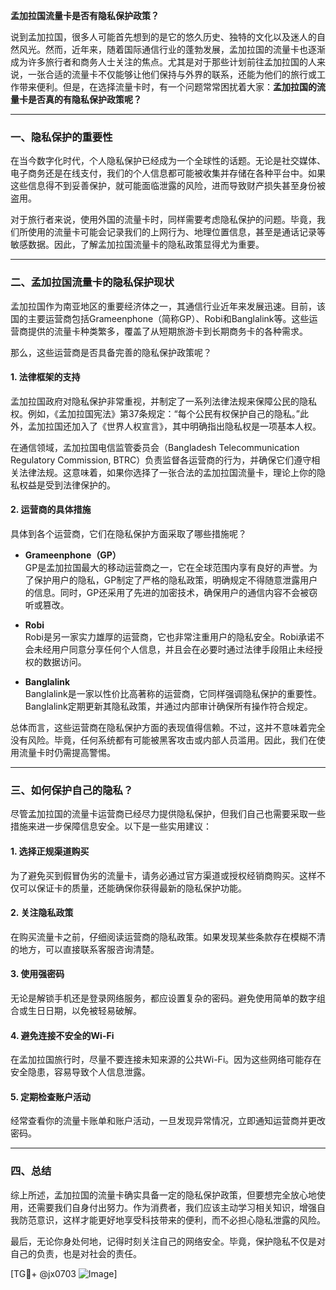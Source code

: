**孟加拉国流量卡是否有隐私保护政策？**

说到孟加拉国，很多人可能首先想到的是它的悠久历史、独特的文化以及迷人的自然风光。然而，近年来，随着国际通信行业的蓬勃发展，孟加拉国的流量卡也逐渐成为许多旅行者和商务人士关注的焦点。尤其是对于那些计划前往孟加拉国的人来说，一张合适的流量卡不仅能够让他们保持与外界的联系，还能为他们的旅行或工作带来便利。但是，在选择流量卡时，有一个问题常常困扰着大家：**孟加拉国的流量卡是否真的有隐私保护政策呢？**

---

### **一、隐私保护的重要性**

在当今数字化时代，个人隐私保护已经成为一个全球性的话题。无论是社交媒体、电子商务还是在线支付，我们的个人信息都可能被收集并存储在各种平台中。如果这些信息得不到妥善保护，就可能面临泄露的风险，进而导致财产损失甚至身份被盗用。

对于旅行者来说，使用外国的流量卡时，同样需要考虑隐私保护的问题。毕竟，我们所使用的流量卡可能会记录我们的上网行为、地理位置信息，甚至是通话记录等敏感数据。因此，了解孟加拉国流量卡的隐私政策显得尤为重要。

---

### **二、孟加拉国流量卡的隐私保护现状**

孟加拉国作为南亚地区的重要经济体之一，其通信行业近年来发展迅速。目前，该国的主要运营商包括Grameenphone（简称GP）、Robi和Banglalink等。这些运营商提供的流量卡种类繁多，覆盖了从短期旅游卡到长期商务卡的各种需求。

那么，这些运营商是否具备完善的隐私保护政策呢？

#### **1. 法律框架的支持**
孟加拉国政府对隐私保护非常重视，并制定了一系列法律法规来保障公民的隐私权。例如，《孟加拉国宪法》第37条规定：“每个公民有权保护自己的隐私。”此外，孟加拉国还加入了《世界人权宣言》，其中明确指出隐私权是一项基本人权。

在通信领域，孟加拉国电信监管委员会（Bangladesh Telecommunication Regulatory Commission, BTRC）负责监督各运营商的行为，并确保它们遵守相关法律法规。这意味着，如果你选择了一张合法的孟加拉国流量卡，理论上你的隐私权益是受到法律保护的。

#### **2. 运营商的具体措施**
具体到各个运营商，它们在隐私保护方面采取了哪些措施呢？

- **Grameenphone（GP）**  
  GP是孟加拉国最大的移动运营商之一，它在全球范围内享有良好的声誉。为了保护用户的隐私，GP制定了严格的隐私政策，明确规定不得随意泄露用户的信息。同时，GP还采用了先进的加密技术，确保用户的通信内容不会被窃听或篡改。

- **Robi**  
  Robi是另一家实力雄厚的运营商，它也非常注重用户的隐私安全。Robi承诺不会未经用户同意分享任何个人信息，并且会在必要时通过法律手段阻止未经授权的数据访问。

- **Banglalink**  
  Banglalink是一家以性价比高著称的运营商，它同样强调隐私保护的重要性。Banglalink定期更新其隐私政策，并通过内部审计确保所有操作符合规定。

总体而言，这些运营商在隐私保护方面的表现值得信赖。不过，这并不意味着完全没有风险。毕竟，任何系统都有可能被黑客攻击或内部人员滥用。因此，我们在使用流量卡时仍需提高警惕。

---

### **三、如何保护自己的隐私？**

尽管孟加拉国的流量卡运营商已经尽力提供隐私保护，但我们自己也需要采取一些措施来进一步保障信息安全。以下是一些实用建议：

#### **1. 选择正规渠道购买**
为了避免买到假冒伪劣的流量卡，请务必通过官方渠道或授权经销商购买。这样不仅可以保证卡的质量，还能确保你获得最新的隐私保护功能。

#### **2. 关注隐私政策**
在购买流量卡之前，仔细阅读运营商的隐私政策。如果发现某些条款存在模糊不清的地方，可以直接联系客服咨询清楚。

#### **3. 使用强密码**
无论是解锁手机还是登录网络服务，都应设置复杂的密码。避免使用简单的数字组合或生日日期，以免被轻易破解。

#### **4. 避免连接不安全的Wi-Fi**
在孟加拉国旅行时，尽量不要连接未知来源的公共Wi-Fi。因为这些网络可能存在安全隐患，容易导致个人信息泄露。

#### **5. 定期检查账户活动**
经常查看你的流量卡账单和账户活动，一旦发现异常情况，立即通知运营商并更改密码。

---

### **四、总结**

综上所述，孟加拉国的流量卡确实具备一定的隐私保护政策，但要想完全放心地使用，还需要我们自身付出努力。作为消费者，我们应该主动学习相关知识，增强自我防范意识，这样才能更好地享受科技带来的便利，而不必担心隐私泄露的风险。

最后，无论你身处何地，记得时刻关注自己的网络安全。毕竟，保护隐私不仅是对自己的负责，也是对社会的责任。

[TG💪+ @jx0703 ![Image](https://github.com/user-attachments/assets/dbca1d08-cadb-493c-b0ec-ad6f7a83f270)]